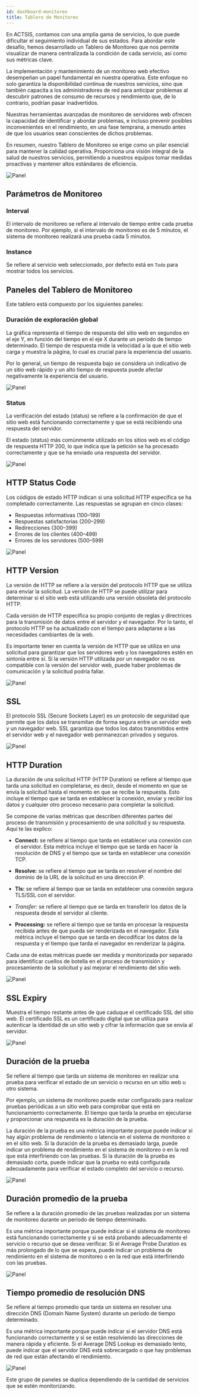 ```yaml
---
id: dashboard-monitoreo
title: Tablero de Monitoreo
---
```


En ACTSIS, contamos con una amplia gama de servicios, lo que puede dificultar el seguimiento individual de sus estados. Para abordar este desafío, hemos desarrollado un Tablero de Monitoreo que nos permite visualizar de manera centralizada la condición de cada servicio, así como sus métricas clave.

La implementación y mantenimiento de un monitoreo web efectivo desempeñan un papel fundamental en nuestra operativa. Este enfoque no solo garantiza la disponibilidad continua de nuestros servicios, sino que también capacita a los administradores de red para anticipar problemas al descubrir patrones de consumo de recursos y rendimiento que, de lo contrario, podrían pasar inadvertidos.

Nuestras herramientas avanzadas de monitoreo de servidores web ofrecen la capacidad de identificar y abordar problemas, e incluso prevenir posibles inconvenientes en el rendimiento, en una fase temprana, a menudo antes de que los usuarios sean conscientes de dichos problemas.

En resumen, nuestro Tablero de Monitoreo se erige como un pilar esencial para mantener la calidad operativa. Proporciona una visión integral de la salud de nuestros servicios, permitiendo a nuestros equipos tomar medidas proactivas y mantener altos estándares de eficiencia.

![Panel](/img/docs/artemis/fullpage-dashboard-monitoreo.webp)

## **Parámetros de Monitoreo**

### Interval

El intervalo de monitoreo se refiere al intervalo de tiempo entre cada prueba de monitoreo. Por ejemplo, si el intervalo de monitoreo es de 5 minutos, el sistema de monitoreo realizará una prueba cada 5 minutos.

### Instance

Se refiere al servicio web seleccionado, por defecto está en `Todo` para mostrar todos los servicios.

## **Paneles del Tablero de Monitoreo**

Este tablero está compuesto por los siguientes paneles:

### Duración de exploración global

La gráfica representa el tiempo de respuesta del sitio web en segundos en el eje Y, en función del tiempo en el eje X durante un período de tiempo determinado. El tiempo de respuesta mide la velocidad a la que el sitio web carga y muestra la página, lo cual es crucial para la experiencia del usuario. 

Por lo general, un tiempo de respuesta bajo se considera un indicativo de un sitio web rápido y un alto tiempo de respuesta puede afectar negativamente la experiencia del usuario.

![Panel](/img/docs/artemis/monitoreo/duración-exploracion-global.webp)

### Status

La verificación del estado (status) se refiere a la confirmación de que el sitio web está funcionando correctamente y que se está recibiendo una respuesta del servidor.

El estado (status) más comúnmente utilizado en los sitios web es el código de respuesta HTTP 200, lo que indica que la petición se ha procesado correctamente y que se ha enviado una respuesta del servidor.

![Panel](/img/docs/artemis/monitoreo/status.webp)

## HTTP Status Code

Los códigos de estado HTTP indican si una solicitud HTTP específica se ha completado correctamente. Las respuestas se agrupan en cinco clases:

- Respuestas informativas (100–199)
- Respuestas satisfactorias (200–299)
- Redirecciones (300–399)
- Errores de los clientes (400–499)
- Errores de los servidores (500–599)

![Panel](/img/docs/artemis/monitoreo/http-status-code.webp)

## HTTP Version

La versión de HTTP se refiere a la versión del protocolo HTTP que se utiliza para enviar la solicitud. La versión de HTTP se puede utilizar para determinar si el sitio web está utilizando una versión obsoleta del protocolo HTTP.

Cada versión de HTTP especifica su propio conjunto de reglas y directrices para la transmisión de datos entre el servidor y el navegador. Por lo tanto, el protocolo HTTP se ha actualizado con el tiempo para adaptarse a las necesidades cambiantes de la web.

Es importante tener en cuenta la versión de HTTP que se utiliza en una solicitud para garantizar que los servidores web y los navegadores estén en sintonía entre sí. Si la versión HTTP utilizada por un navegador no es compatible con la versión del servidor web, puede haber problemas de comunicación y la solicitud podría fallar.

![Panel](/img/docs/artemis/monitoreo/http-version.webp)

## SSL

El protocolo SSL (Secure Sockets Layer) es un protocolo de seguridad que permite que los datos se transmitan de forma segura entre un servidor web y un navegador web. SSL garantiza que todos los datos transmitidos entre el servidor web y el navegador web permanezcan privados y seguros.

![Panel](/img/docs/artemis/monitoreo/ssl.webp)

## HTTP Duration

La duración de una solicitud HTTP (HTTP Duration) se refiere al tiempo que tarda una solicitud en completarse, es decir, desde el momento en que se envía la solicitud hasta el momento en que se recibe la respuesta. Esto incluye el tiempo que se tarda en establecer la conexión, enviar y recibir los datos y cualquier otro proceso necesario para completar la solicitud.

Se compone de varias métricas que describen diferentes partes del proceso de transmisión y procesamiento de una solicitud y su respuesta. Aquí te las explico:

- **Connect:** se refiere al tiempo que tarda en establecer una conexión con el servidor. Esta métrica incluye el tiempo que se tarda en hacer la resolución de DNS y el tiempo que se tarda en establecer una conexión TCP.

- **Resolve:** se refiere al tiempo que se tarda en resolver el nombre del dominio de la URL de la solicitud en una dirección IP.

- **Tls:** se refiere al tiempo que se tarda en establecer una conexión segura TLS/SSL con el servidor.

- *Transfer:* se refiere al tiempo que se tarda en transferir los datos de la respuesta desde el servidor al cliente.

- **Processing:** se refiere al tiempo que se tarda en procesar la respuesta recibida antes de que pueda ser renderizada en el navegador. Esta métrica incluye el tiempo que se tarda en decodificar los datos de la respuesta y el tiempo que tarda el navegador en renderizar la página.

Cada una de estas métricas puede ser medida y monitorizada por separado para identificar cuellos de botella en el proceso de transmisión y procesamiento de la solicitud y así mejorar el rendimiento del sitio web.

![Panel](/img/docs/artemis/monitoreo/http-duration.webp)

## SSL Expiry

Muestra el tiempo restante antes de que caduque el certificado SSL del sitio web. El certificado SSL es un certificado digital que se utiliza para autenticar la identidad de un sitio web y cifrar la información que se envía al servidor.

![Panel](/img/docs/artemis/monitoreo/ssl-expiry.webp)

## Duración de la prueba

Se refiere al tiempo que tarda un sistema de monitoreo en realizar una prueba para verificar el estado de un servicio o recurso en un sitio web u otro sistema.

Por ejemplo, un sistema de monitoreo puede estar configurado para realizar pruebas periódicas a un sitio web para comprobar que está en funcionamiento correctamente. El tiempo que tarda la prueba en ejecutarse y proporcionar una respuesta es la duración de la prueba.

La duración de la prueba es una métrica importante porque puede indicar si hay algún problema de rendimiento o latencia en el sistema de monitoreo o en el sitio web. Si la duración de la prueba es demasiado larga, puede indicar un problema de rendimiento en el sistema de monitoreo o en la red que está interfiriendo con las pruebas. Si la duración de la prueba es demasiado corta, puede indicar que la prueba no está configurada adecuadamente para verificar el estado completo del servicio o recurso.

![Panel](/img/docs/artemis/grafana-panel.webp)

## Duración promedio de la prueba

Se refiere a la duración promedio de las pruebas realizadas por un sistema de monitoreo durante un período de tiempo determinado.

Es una métrica importante porque puede indicar si el sistema de monitoreo está funcionando correctamente y si se está probando adecuadamente el servicio o recurso que se desea verificar. Si el Average Probe Duration es más prolongado de lo que se espera, puede indicar un problema de rendimiento en el sistema de monitoreo o en la red que está interfiriendo con las pruebas.

![Panel](/img/docs/artemis/monitoreo/average-probe-duration.webp)

## Tiempo promedio de resolución DNS

Se refiere al tiempo promedio que tarda un sistema en resolver una dirección DNS (Domain Name System) durante un período de tiempo determinado.

Es una métrica importante porque puede indicar si el servidor DNS está funcionando correctamente y si se están resolviendo las direcciones de manera rápida y eficiente. Si el Average DNS Lookup es demasiado lento, puede indicar que el servidor DNS está sobrecargado o que hay problemas de red que están afectando el rendimiento.

![Panel](/img/docs/artemis/monitoreo/average-dns-lookup.webp)

Este grupo de paneles se duplica dependiendo de la cantidad de servicios que se estén monitorizando.
